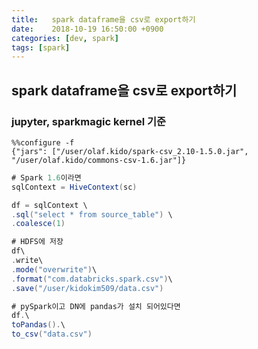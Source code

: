 ```yaml
---
title:   spark dataframe을 csv로 export하기
date:    2018-10-19 16:50:00 +0900
categories: [dev, spark]
tags: [spark]
---
```


## spark dataframe을 csv로 export하기
### jupyter, sparkmagic kernel 기준

```shell
%%configure -f
{"jars": ["/user/olaf.kido/spark-csv_2.10-1.5.0.jar", "/user/olaf.kido/commons-csv-1.6.jar"]}

```

```scala
# Spark 1.6이라면
sqlContext = HiveContext(sc)
```

```scala
df = sqlContext \
.sql("select * from source_table") \
.coalesce(1)

# HDFS에 저장
df\
.write\
.mode("overwrite")\
.format("com.databricks.spark.csv")\
.save("/user/kidokim509/data.csv")

# pySpark이고 DN에 pandas가 설치 되어있다면
df.\
toPandas().\
to_csv("data.csv")
```

